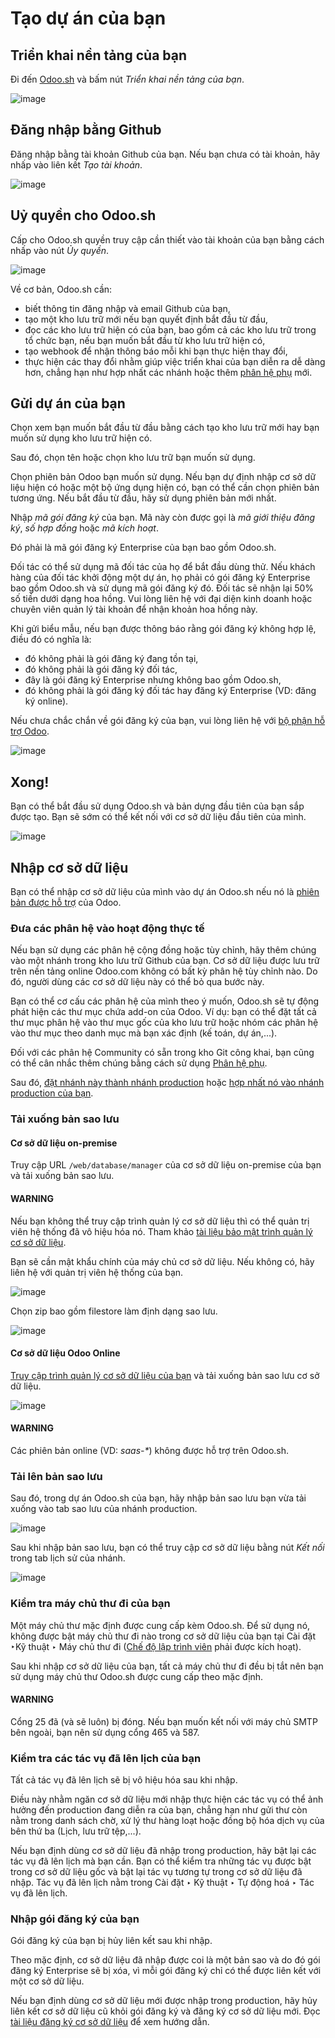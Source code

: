 <a id="odoosh-gettingstarted-create"></a>

# Tạo dự án của bạn

## Triển khai nền tảng của bạn

Đi đến [Odoo.sh](https://www.odoo.sh/) và bấm nút *Triển khai nền tảng của bạn*.

![image](../../../.gitbook/assets/deploy.png)

## Đăng nhập bằng Github

Đăng nhập bằng tài khoản Github của bạn. Nếu bạn chưa có tài khoản, hãy nhấp vào liên kết *Tạo tài khoản*.

![image](../../../.gitbook/assets/github-signin.png)

## Uỷ quyền cho Odoo.sh

Cấp cho Odoo.sh quyền truy cập cần thiết vào tài khoản của bạn bằng cách nhấp vào nút  *Ủy quyền*.

![image](../../../.gitbook/assets/github-authorize.png)

Về cơ bản, Odoo.sh cần:

* biết thông tin đăng nhập và email Github của bạn,
* tạo một kho lưu trữ mới nếu bạn quyết định bắt đầu từ đầu,
* đọc các kho lưu trữ hiện có của bạn, bao gồm cả các kho lưu trữ trong tổ chức bạn, nếu bạn muốn bắt đầu từ kho lưu trữ hiện có,
* tạo webhook để nhận thông báo mỗi khi bạn thực hiện thay đổi,
* thực hiện các thay đổi nhằm giúp việc triển khai của bạn diễn ra dễ dàng hơn, chẳng hạn như hợp nhất các nhánh hoặc thêm [phân hệ phụ](https://git-scm.com/book/en/v2/Git-Tools-Submodules) mới.

## Gửi dự án của bạn

Chọn xem bạn muốn bắt đầu từ đầu bằng cách tạo kho lưu trữ mới hay bạn muốn sử dụng kho lưu trữ hiện có.

Sau đó, chọn tên hoặc chọn kho lưu trữ bạn muốn sử dụng.

Chọn phiên bản Odoo bạn muốn sử dụng. Nếu bạn dự định nhập cơ sở dữ liệu hiện có hoặc một bộ ứng dụng hiện có, bạn có thể cần chọn phiên bản tương ứng. Nếu bắt đầu từ đầu, hãy sử dụng phiên bản mới nhất.

Nhập *mã gói đăng ký* của bạn. Mã này còn được gọi là *mã giới thiệu đăng ký*, *số hợp đồng* hoặc *mã kích hoạt*.

Đó phải là mã gói đăng ký Enterprise của bạn bao gồm Odoo.sh.

Đối tác có thể sử dụng mã đối tác của họ để bắt đầu dùng thử. Nếu khách hàng của đối tác khởi động một dự án, họ phải có gói đăng ký Enterprise bao gồm Odoo.sh và sử dụng mã gói đăng ký đó. Đối tác sẽ nhận lại 50% số tiền dưới dạng hoa hồng. Vui lòng liên hệ với đại diện kinh doanh hoặc chuyên viên quản lý tài khoản để nhận khoản hoa hồng này.

Khi gửi biểu mẫu, nếu bạn được thông báo rằng gói đăng ký không hợp lệ, điều đó có nghĩa là:

* đó không phải là gói đăng ký đang tồn tại,
* đó không phải là gói đăng ký đối tác,
* đây là gói đăng ký Enterprise nhưng không bao gồm Odoo.sh,
* đó không phải là gói đăng ký đối tác hay đăng ký Enterprise (VD: đăng ký online).

Nếu chưa chắc chắn về gói đăng ký của bạn, vui lòng liên hệ với [bộ phận hỗ trợ Odoo](https://www.odoo.com/help).

![image](../../../.gitbook/assets/deploy-form.png)

## Xong!

Bạn có thể bắt đầu sử dụng Odoo.sh và bản dựng đầu tiên của bạn sắp được tạo. Bạn sẽ sớm có thể kết nối với cơ sở dữ liệu đầu tiên của mình.

![image](../../../.gitbook/assets/deploy-done.png)

<a id="odoo-sh-import-your-database"></a>

## Nhập cơ sở dữ liệu

Bạn có thể nhập cơ sở dữ liệu của mình vào dự án Odoo.sh nếu nó là [phiên bản được hỗ trợ](../../supported_versions.md) của Odoo.

### Đưa các phân hệ vào hoạt động thực tế

Nếu bạn sử dụng các phân hệ cộng đồng hoặc tùy chỉnh, hãy thêm chúng vào một nhánh trong kho lưu trữ Github của bạn. Cơ sở dữ liệu được lưu trữ trên nền tảng online Odoo.com không có bất kỳ phân hệ tùy chỉnh nào. Do đó, người dùng các cơ sở dữ liệu này có thể bỏ qua bước này.

Bạn có thể cơ cấu các phân hệ của mình theo ý muốn, Odoo.sh sẽ tự động phát hiện các thư mục chứa add-on của Odoo. Ví dụ: bạn có thể đặt tất cả thư mục phân hệ vào thư mục gốc của kho lưu trữ hoặc nhóm các phân hệ vào thư mục theo danh mục mà bạn xác định (kế toán, dự án,...).

Đối với các phân hệ Community có sẵn trong kho Git công khai, bạn cũng có thể cân nhắc thêm chúng bằng cách sử dụng [Phân hệ phụ](../advanced/submodules.md#odoosh-advanced-submodules).

Sau đó, [đặt nhánh này thành nhánh production](branches.md#odoosh-gettingstarted-branches-stages) hoặc [hợp nhất nó vào nhánh production của bạn](branches.md#odoosh-gettingstarted-branches-mergingbranches).

### Tải xuống bản sao lưu

#### Cơ sở dữ liệu on-premise

Truy cập URL `/web/database/manager` của cơ sở dữ liệu on-premise của bạn và tải xuống bản sao lưu.

#### WARNING
Nếu bạn không thể truy cập trình quản lý cơ sở dữ liệu thì có thể quản trị viên hệ thống đã vô hiệu hóa nó. Tham khảo [tài liệu bảo mật trình quản lý cơ sở dữ liệu](../../on_premise/deploy.md#db-manager-security).

Bạn sẽ cần mật khẩu chính của máy chủ cơ sở dữ liệu. Nếu không có, hãy liên hệ với quản trị viên hệ thống của bạn.

![image](../../../.gitbook/assets/create-import-onpremise-backup.png)

Chọn zip bao gồm filestore làm định dạng sao lưu.

![image](../../../.gitbook/assets/create-import-onpremise-backup-dialog.png)

#### Cơ sở dữ liệu Odoo Online

[Truy cập trình quản lý cơ sở dữ liệu của bạn](https://accounts.odoo.com/my/databases/manage) và tải xuống bản sao lưu cơ sở dữ liệu.

![image](../../../.gitbook/assets/create-import-online-backup.png)

#### WARNING
Các phiên bản online (VD: *saas-\**) không được hỗ trợ trên Odoo.sh.

### Tải lên bản sao lưu

Sau đó, trong dự án Odoo.sh của bạn, hãy nhập bản sao lưu bạn vừa tải xuống vào tab sao lưu của nhánh production.

![image](../../../.gitbook/assets/create-import-production.png)

Sau khi nhập bản sao lưu, bạn có thể truy cập cơ sở dữ liệu bằng nút *Kết nối* trong tab lịch sử của nhánh.

![image](../../../.gitbook/assets/create-import-production-done.png)

### Kiểm tra máy chủ thư đi của bạn

Một máy chủ thư mặc định được cung cấp kèm Odoo.sh. Để sử dụng nó, không được bật máy chủ thư đi nào trong cơ sở dữ liệu của bạn tại Cài đặt ‣Kỹ thuật ‣ Máy chủ thư đi ([Chế độ lập trình viên](../../../applications/general/developer_mode.md#developer-mode) phải được kích hoạt).

Sau khi nhập cơ sở dữ liệu của bạn, tất cả máy chủ thư đi đều bị tắt nên bạn sử dụng máy chủ thư Odoo.sh được cung cấp theo mặc định.

#### WARNING
Cổng 25 đã (và sẽ luôn) bị đóng. Nếu bạn muốn kết nối với máy chủ SMTP bên ngoài, bạn nên sử dụng cổng 465 và 587.

### Kiểm tra các tác vụ đã lên lịch của bạn

Tất cả tác vụ đã lên lịch sẽ bị vô hiệu hóa sau khi nhập.

Điều này nhằm ngăn cơ sở dữ liệu mới nhập thực hiện các tác vụ có thể ảnh hưởng đến production đang diễn ra của bạn, chẳng hạn như gửi thư còn nằm trong danh sách chờ, xử lý thư hàng loạt hoặc đồng bộ hóa dịch vụ của bên thứ ba (Lịch, lưu trữ tệp,...).

Nếu bạn định dùng cơ sở dữ liệu đã nhập trong production, hãy bật lại các tác vụ đã lên lịch mà bạn cần. Bạn có thể kiểm tra những tác vụ được bật trong cơ sở dữ liệu gốc và bật lại tác vụ tương tự trong cơ sở dữ liệu đã nhập. Tác vụ đã lên lịch nằm trong Cài đặt ‣ Kỹ thuật ‣ Tự động hoá ‣ Tác vụ đã lên lịch.

### Nhập gói đăng ký của bạn

Gói đăng ký của bạn bị hủy liên kết sau khi nhập.

Theo mặc định, cơ sở dữ liệu đã nhập được coi là một bản sao và do đó gói đăng ký Enterprise sẽ bị xóa, vì mỗi gói đăng ký chỉ có thể được liên kết với một cơ sở dữ liệu.

Nếu bạn định dùng cơ sở dữ liệu mới được nhập trong production, hãy hủy liên kết cơ sở dữ liệu cũ khỏi gói đăng ký và đăng ký cơ sở dữ liệu mới. Đọc [tài liệu đăng ký cơ sở dữ liệu](../../on_premise/) để xem hướng dẫn.
